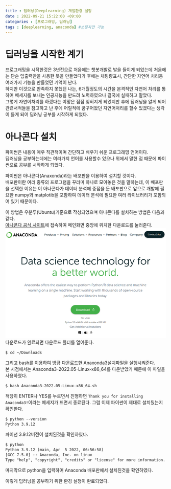 ```yaml
---
title : 딥러닝(Deeplearning) 개발환경 설정
date : 2022-09-21 15:22:00 +09:00
categories : [프로그래밍, 딥러닝]
tags : [deeplearning, anaconda] #소문자만 가능
---
```


# 딥러닝을 시작한 계기
프로그래밍을 시작한것은 3년전으로 처음에는 챗봇개발로 발을 들이게 되었는데
처음에는 단순 입출력만을 사용한 봇을 만들었다가 후에는 채팅량표시, 간단한 자연어 처리등 여러가지 기능을 만들었던 기억이 난다.  
하지만 이것으로 만족하지 못했던 나는, 6개월정도의 시간을 본격적인 자연어 처리를 통하여 메세지를 보내는 인공지능을 만드려 노력하였으나 결국에 실패하고 말았다.  
그렇게 자연어처리를 하겠다는 야망은 점점 잊혀지게 되었지만 후에 딥러닝을 알게 되어 관련서적들을 참고하고 난 후에 어릴적에 꿈꾸어왔던 자연어처리를 할수 있겠다는 생각이 들게 되어 딥러닝 공부를 시작하게 되었다.

# 아나콘다 설치
파이썬은 내용이 매우 직관적이며 간단하고 배우기 쉬운 프로그래밍 언어이다.  
딥러닝을 공부하는데에는 여러가지 언어를 사용할수 있으나 위에서 말한 점 때문에 파이썬으로 공부를 시작하게 되었다.  

파이썬은 아나콘다(Anaxonda)라는 배포판을 이용하여 설치할 것이다.  
배포판이란 여러 종류의 프로그램을 꾸러미 하나로 모아놓은 것을 말하는데, 이 배포판을 선택한 이유는 이 아나콘다가 데이터 분석에 중점을 둔 배포판으로 앞으로 개발에 필요한 numpy와 matplotib을 포함하여 데이터 분석에 필요한 여러 라이브러리가 포함되어 있기 때문이다.

이 방법은 우분투(Ubuntu)기준으로 작성되었으며 아나콘다를 설치하는 방법은 다음과 같다.  
[아나콘다 공식 사이트](https://www.anaconda.com/)에 접속하여 메인화면 중앙에 위치한 다운로드를 눌러준다.  
![아나콘다 이미지](/_posts/img/2022-09-21-set_deeplearing/Anaconda-main.png)
다운로드가 완료되면 다운로드 폴더를 열어준다.  
```shell
$ cd ~/Downloads
```
그리고 bash를 이용하여 방금 다운로드한 Anaxonda3설치파일을 실행시켜준다.  
본 시점에서는 Anaconda3-2022.05-Linux-x86_64를 다운받았기 때문에 이 파일을 사용하였다.  
```shell
$ bash Anaconda3-2022.05-Linux-x86_64.sh
```
적당히 ENTER나 YES를 누르면서 진행하면 
`Thank you for installing Anaconda3!`이라는 메세지가 뜨면서 종료된다.
그럼 이제 파이썬이 제대로 설치됬는지 확인한다.
```shell
$ python --version
Python 3.9.12
```
파이선 3.9.12버전이 설치된것을 확인하였다.
```shell
$ python
Python 3.9.12 (main, Apr  5 2022, 06:56:58) 
[GCC 7.5.0] :: Anaconda, Inc. on linux
Type "help", "copyright", "credits" or "license" for more information.
```
마지막으로 python을 입력하여 Anaconda 배포판에서 설치된것을 확인하였다.

이렇게 딥러닝을 공부하기 위한 환경 설정이 완료되었다.
